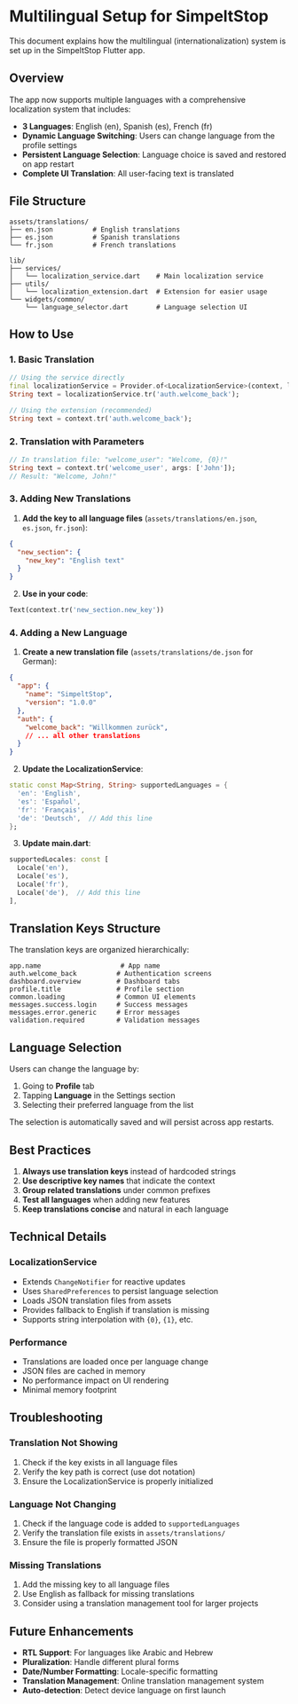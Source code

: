 # Multilingual Setup for SimpeltStop

This document explains how the multilingual (internationalization) system is set up in the SimpeltStop Flutter app.

## Overview

The app now supports multiple languages with a comprehensive localization system that includes:

- **3 Languages**: English (en), Spanish (es), French (fr)
- **Dynamic Language Switching**: Users can change language from the profile settings
- **Persistent Language Selection**: Language choice is saved and restored on app restart
- **Complete UI Translation**: All user-facing text is translated

## File Structure

```
assets/translations/
├── en.json          # English translations
├── es.json          # Spanish translations
└── fr.json          # French translations

lib/
├── services/
│   └── localization_service.dart    # Main localization service
├── utils/
│   └── localization_extension.dart  # Extension for easier usage
└── widgets/common/
    └── language_selector.dart       # Language selection UI
```

## How to Use

### 1. Basic Translation

```dart
// Using the service directly
final localizationService = Provider.of<LocalizationService>(context, listen: false);
String text = localizationService.tr('auth.welcome_back');

// Using the extension (recommended)
String text = context.tr('auth.welcome_back');
```

### 2. Translation with Parameters

```dart
// In translation file: "welcome_user": "Welcome, {0}!"
String text = context.tr('welcome_user', args: ['John']);
// Result: "Welcome, John!"
```

### 3. Adding New Translations

1. **Add the key to all language files** (`assets/translations/en.json`, `es.json`, `fr.json`):

```json
{
  "new_section": {
    "new_key": "English text"
  }
}
```

2. **Use in your code**:

```dart
Text(context.tr('new_section.new_key'))
```

### 4. Adding a New Language

1. **Create a new translation file** (`assets/translations/de.json` for German):

```json
{
  "app": {
    "name": "SimpeltStop",
    "version": "1.0.0"
  },
  "auth": {
    "welcome_back": "Willkommen zurück",
    // ... all other translations
  }
}
```

2. **Update the LocalizationService**:

```dart
static const Map<String, String> supportedLanguages = {
  'en': 'English',
  'es': 'Español',
  'fr': 'Français',
  'de': 'Deutsch',  // Add this line
};
```

3. **Update main.dart**:

```dart
supportedLocales: const [
  Locale('en'),
  Locale('es'),
  Locale('fr'),
  Locale('de'),  // Add this line
],
```

## Translation Keys Structure

The translation keys are organized hierarchically:

```
app.name                    # App name
auth.welcome_back          # Authentication screens
dashboard.overview         # Dashboard tabs
profile.title              # Profile section
common.loading             # Common UI elements
messages.success.login     # Success messages
messages.error.generic     # Error messages
validation.required        # Validation messages
```

## Language Selection

Users can change the language by:

1. Going to **Profile** tab
2. Tapping **Language** in the Settings section
3. Selecting their preferred language from the list

The selection is automatically saved and will persist across app restarts.

## Best Practices

1. **Always use translation keys** instead of hardcoded strings
2. **Use descriptive key names** that indicate the context
3. **Group related translations** under common prefixes
4. **Test all languages** when adding new features
5. **Keep translations concise** and natural in each language

## Technical Details

### LocalizationService

- Extends `ChangeNotifier` for reactive updates
- Uses `SharedPreferences` to persist language selection
- Loads JSON translation files from assets
- Provides fallback to English if translation is missing
- Supports string interpolation with `{0}`, `{1}`, etc.

### Performance

- Translations are loaded once per language change
- JSON files are cached in memory
- No performance impact on UI rendering
- Minimal memory footprint

## Troubleshooting

### Translation Not Showing

1. Check if the key exists in all language files
2. Verify the key path is correct (use dot notation)
3. Ensure the LocalizationService is properly initialized

### Language Not Changing

1. Check if the language code is added to `supportedLanguages`
2. Verify the translation file exists in `assets/translations/`
3. Ensure the file is properly formatted JSON

### Missing Translations

1. Add the missing key to all language files
2. Use English as fallback for missing translations
3. Consider using a translation management tool for larger projects

## Future Enhancements

- **RTL Support**: For languages like Arabic and Hebrew
- **Pluralization**: Handle different plural forms
- **Date/Number Formatting**: Locale-specific formatting
- **Translation Management**: Online translation management system
- **Auto-detection**: Detect device language on first launch 